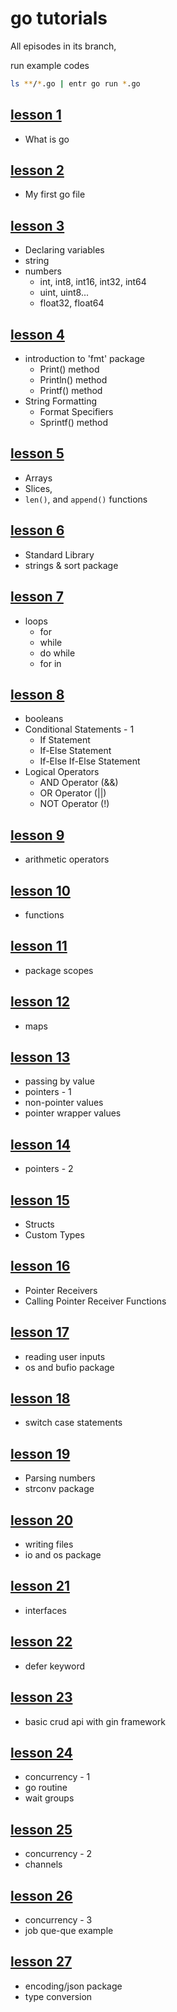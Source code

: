 # go tutorials

All episodes in its branch,

run example codes

```bash
ls **/*.go | entr go run *.go
```

## [lesson 1](https://github.com/KerimCETINBAS/golang/tree/lesson_1)

- What is go

## [lesson 2](https://github.com/KerimCETINBAS/golang/tree/lesson_2)

- My first go file

## [lesson 3](https://github.com/KerimCETINBAS/golang/tree/lesson_3)

- Declaring variables
- string
- numbers
  - int, int8, int16, int32, int64
  - uint, uint8...
  - float32, float64

## [lesson 4](https://github.com/KerimCETINBAS/golang/tree/lesson_4)

- introduction to 'fmt' package
  - Print() method
  - Println() method
  - Printf() method
- String Formatting
  - Format Specifiers
  - Sprintf() method

## [lesson 5](https://github.com/KerimCETINBAS/golang/tree/lesson_5)

- Arrays
- Slices,
- `len()`, and `append()` functions

## [lesson 6](https://github.com/KerimCETINBAS/golang/tree/lesson_6)

- Standard Library
- strings & sort package

## [lesson 7](https://github.com/KerimCETINBAS/golang/tree/lesson_7)

- loops
  - for
  - while
  - do while
  - for in

## [lesson 8](https://github.com/KerimCETINBAS/golang/tree/lesson_8)

- booleans
- Conditional Statements - 1
  - If Statement
  - If-Else Statement
  - If-Else If-Else Statement
- Logical Operators
  - AND Operator (&&)
  - OR Operator (||)
  - NOT Operator (!)

## [lesson 9](https://github.com/KerimCETINBAS/golang/tree/lesson_9)

- arithmetic operators

## [lesson 10](https://github.com/KerimCETINBAS/golang/tree/lesson_10)

- functions

## [lesson 11](https://github.com/KerimCETINBAS/golang/tree/lesson_11)

- package scopes

## [lesson 12](https://github.com/KerimCETINBAS/golang/tree/lesson_12)

- maps

## [lesson 13](https://github.com/KerimCETINBAS/golang/tree/lesson_13)

- passing by value
- pointers - 1
- non-pointer values
- pointer wrapper values

## [lesson 14](https://github.com/KerimCETINBAS/golang/tree/lesson_14)

- pointers - 2

## [lesson 15](https://github.com/KerimCETINBAS/golang/tree/lesson_15)

- Structs
- Custom Types

## [lesson 16](https://github.com/KerimCETINBAS/golang/tree/lesson_16)

- Pointer Receivers
- Calling Pointer Receiver Functions

## [lesson 17](https://github.com/KerimCETINBAS/golang/tree/lesson_17)

- reading user inputs
- os and bufio package

## [lesson 18](https://github.com/KerimCETINBAS/golang/tree/lesson_18)

- switch case statements

## [lesson 19](https://github.com/KerimCETINBAS/golang/tree/lesson_19)

- Parsing numbers
- strconv package

## [lesson 20](https://github.com/KerimCETINBAS/golang/tree/lesson_20)

- writing files
- io and os package

## [lesson 21](https://github.com/KerimCETINBAS/golang/tree/lesson_21)

- interfaces

## [lesson 22](https://github.com/KerimCETINBAS/golang/tree/lesson_22)

- defer keyword

## [lesson 23](https://github.com/KerimCETINBAS/golang/tree/lesson_23)

- basic crud api with gin framework

## [lesson 24](https://github.com/KerimCETINBAS/golang/tree/lesson_24)
 
- concurrency - 1
- go routine
- wait groups


## [lesson 25](https://github.com/KerimCETINBAS/golang/tree/lesson_25)

- concurrency - 2
- channels

## [lesson 26](https://github.com/KerimCETINBAS/golang/tree/lesson_26)

- concurrency - 3
- job que-que example


## [lesson 27](https://github.com/KerimCETINBAS/golang/tree/lesson_27)

- encoding/json package
- type conversion

